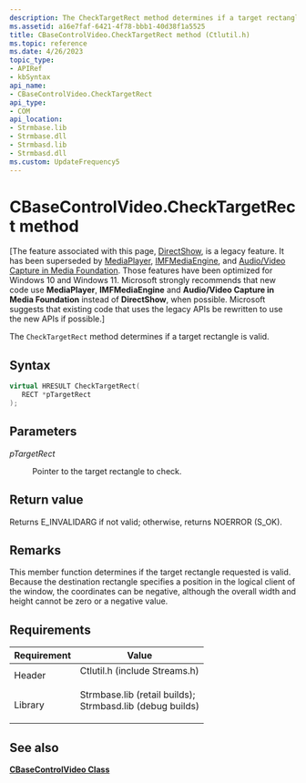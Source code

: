 ```yaml
---
description: The CheckTargetRect method determines if a target rectangle is valid.
ms.assetid: a16e7faf-6421-4f78-bbb1-40d38f1a5525
title: CBaseControlVideo.CheckTargetRect method (Ctlutil.h)
ms.topic: reference
ms.date: 4/26/2023
topic_type: 
- APIRef
- kbSyntax
api_name: 
- CBaseControlVideo.CheckTargetRect
api_type: 
- COM
api_location: 
- Strmbase.lib
- Strmbase.dll
- Strmbasd.lib
- Strmbasd.dll
ms.custom: UpdateFrequency5
---
```


# CBaseControlVideo.CheckTargetRect method

\[The feature associated with this page, [DirectShow](/windows/win32/directshow/directshow), is a legacy feature. It has been superseded by [MediaPlayer](/uwp/api/Windows.Media.Playback.MediaPlayer), [IMFMediaEngine](/windows/win32/api/mfmediaengine/nn-mfmediaengine-imfmediaengine), and [Audio/Video Capture in Media Foundation](windows/win32/medfound/audio-video-capture-in-media-foundation). Those features have been optimized for Windows 10 and Windows 11. Microsoft strongly recommends that new code use **MediaPlayer**, **IMFMediaEngine** and **Audio/Video Capture in Media Foundation** instead of **DirectShow**, when possible. Microsoft suggests that existing code that uses the legacy APIs be rewritten to use the new APIs if possible.\]

The `CheckTargetRect` method determines if a target rectangle is valid.

## Syntax


```C++
virtual HRESULT CheckTargetRect(
   RECT *pTargetRect
);
```



## Parameters

<dl> <dt>

*pTargetRect* 
</dt> <dd>

Pointer to the target rectangle to check.

</dd> </dl>

## Return value

Returns E\_INVALIDARG if not valid; otherwise, returns NOERROR (S\_OK).

## Remarks

This member function determines if the target rectangle requested is valid. Because the destination rectangle specifies a position in the logical client of the window, the coordinates can be negative, although the overall width and height cannot be zero or a negative value.

## Requirements



| Requirement | Value |
|--------------------|--------------------------------------------------------------------------------------------------------------------------------------------------------------------------------------------|
| Header<br/>  | <dl> <dt>Ctlutil.h (include Streams.h)</dt> </dl>                                                                                   |
| Library<br/> | <dl> <dt>Strmbase.lib (retail builds); </dt> <dt>Strmbasd.lib (debug builds)</dt> </dl> |



## See also

<dl> <dt>

[**CBaseControlVideo Class**](cbasecontrolvideo.md)
</dt> </dl>

 

 




